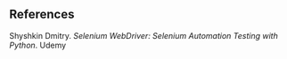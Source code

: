 ## References

Shyshkin Dmitry. _Selenium WebDriver: Selenium Automation Testing with Python_. Udemy
